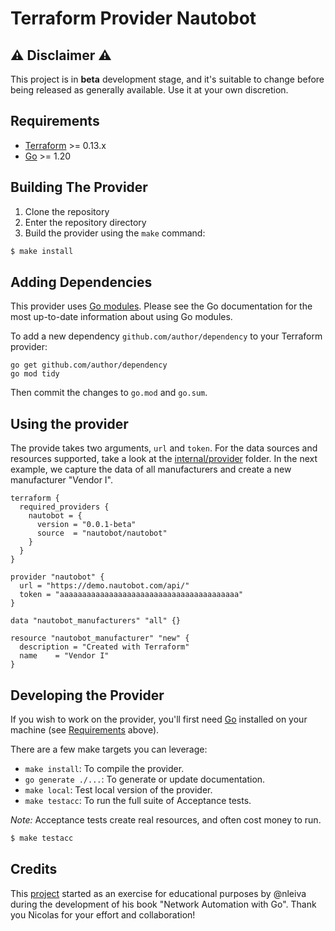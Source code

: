 # Terraform Provider Nautobot

## :warning: Disclaimer :warning:

This project is in **beta** development stage, and it's suitable to change before being released as generally available. Use it at your own discretion.

## Requirements

- [Terraform](https://www.terraform.io/downloads.html) >= 0.13.x
- [Go](https://golang.org/doc/install) >= 1.20

## Building The Provider

1. Clone the repository
2. Enter the repository directory
3. Build the provider using the `make` command:

```sh
$ make install
```

## Adding Dependencies

This provider uses [Go modules](https://github.com/golang/go/wiki/Modules).
Please see the Go documentation for the most up-to-date information about using Go modules.

To add a new dependency `github.com/author/dependency` to your Terraform provider:

```
go get github.com/author/dependency
go mod tidy
```

Then commit the changes to `go.mod` and `go.sum`.

## Using the provider

The provide takes two arguments, `url` and `token`. For the data sources and resources supported, take a look at the [internal/provider](internal/provider) folder. In the next example, we capture the data of all manufacturers and create a new manufacturer "Vendor I".

```hcl
terraform {
  required_providers {
    nautobot = {
      version = "0.0.1-beta"
      source  = "nautobot/nautobot"
    }
  }
}

provider "nautobot" {
  url = "https://demo.nautobot.com/api/"
  token = "aaaaaaaaaaaaaaaaaaaaaaaaaaaaaaaaaaaaaaaa"
}

data "nautobot_manufacturers" "all" {}

resource "nautobot_manufacturer" "new" {
  description = "Created with Terraform"
  name    = "Vendor I"
}
```

## Developing the Provider

If you wish to work on the provider, you'll first need [Go](http://www.golang.org) installed on your machine (see [Requirements](#requirements) above).

There are a few make targets you can leverage:

- `make install`: To compile the provider.
- `go generate ./...`: To generate or update documentation.
- `make local`: Test local version of the provider.
- `make testacc`: To run the full suite of Acceptance tests.

_Note:_ Acceptance tests create real resources, and often cost money to run.

```sh
$ make testacc
```

## Credits

This [project](https://github.com/nleiva/terraform-provider-nautobot) started as an exercise for educational purposes by @nleiva during the development of his book "Network Automation with Go". Thank you Nicolas for your effort and collaboration!

